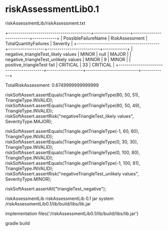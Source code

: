 # riskAssessmentLib0.1

riskAssessmentLib/riskAssessment.txt 

+-----------------------------------------+------------------+--------------------------+------------+
|          PossibleFailureName            |  RiskAssessment  |  TotalQuantityFailures   |  Severity  |
+-----------------------------------------+------------------+--------------------------+------------+
|   negative_triangleTest_likely values   |      MINOR       |           null           |   MAJOR    |
|  negative_triangleTest_unlikely values  |      MINOR       |            9             |   MINOR    |
|       positive_triangleTest fail        |     CRITICAL     |            33            |  CRITICAL  |
+-----------------------------------------+------------------+--------------------------+------------+


TotalRiskAssessment:  0.6749999999999999

riskSoftAssert.assertEquals(Triangle.getTriangleType(80, 50, 51), TriangleType.INVALID);
riskSoftAssert.assertEquals(Triangle.getTriangleType(80, 50, 49), TriangleType.INVALID);
riskSoftAssert.assertRisk("negativeTriangleTest_likely values", SeverityType.MAJOR);

riskSoftAssert.assertEquals(Triangle.getTriangleType(-1, 60, 60), TriangleType.INVALID);
riskSoftAssert.assertEquals(Triangle.getTriangleType(0, 30, 30), TriangleType.INVALID);
riskSoftAssert.assertEquals(Triangle.getTriangleType(0, 100, 80), TriangleType.INVALID);
riskSoftAssert.assertEquals(Triangle.getTriangleType(-1, 100, 81), TriangleType.INVALID);
riskSoftAssert.assertRisk("negativeTriangleTest_unlikely values", SeverityType.MINOR);

riskSoftAssert.assertAll("triangleTest_negative");







<dependency>
            <groupId>riskAssessmentLib</groupId>
            <artifactId>riskAssessmentLib</artifactId>
            <version>0.1</version>
            <type>jar</type>
            <scope>system</scope> 
            <systemPath>/riskAssessmentLib0.1/lib/build/libs/lib.jar</systemPath>
</dependency>

implementation files('/riskAssessmentLib0.1/lib/build/libs/lib.jar')


gradle build